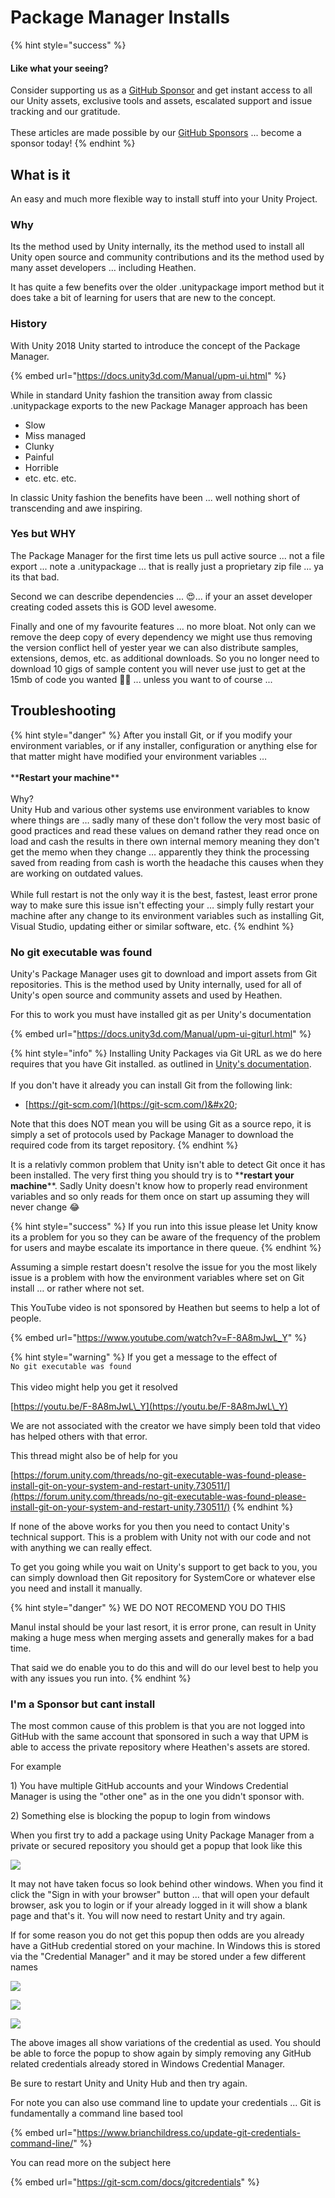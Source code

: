 # Package Manager Installs

{% hint style="success" %}
#### Like what your seeing?

Consider supporting us as a [GitHub Sponsor](../become-a-sponsor.md) and get instant access to all our Unity assets, exclusive tools and assets, escalated support and issue tracking and our gratitude.\
\
These articles are made possible by our [GitHub Sponsors](https://github.com/sponsors/heathen-engineering) ... become a sponsor today!
{% endhint %}

## What is it

An easy and much more flexible way to install stuff into your Unity Project.

### Why

Its the method used by Unity internally, its the method used to install all Unity open source and community contributions and its the method used by many asset developers … including Heathen.

It has quite a few benefits over the older .unitypackage import method but it does take a bit of learning for users that are new to the concept.

### History

With Unity 2018 Unity started to introduce the concept of the Package Manager.

{% embed url="https://docs.unity3d.com/Manual/upm-ui.html" %}

While in standard Unity fashion the transition away from classic .unitypackage exports to the new Package Manager approach has been

* Slow
* Miss managed
* Clunky
* Painful
* Horrible
* etc. etc. etc.

In classic Unity fashion the benefits have been ... well nothing short of transcending and awe inspiring.

### Yes but WHY

The Package Manager for the first time lets us pull active source ... not a file export ... note a .unitypackage ... that is really just a proprietary zip file ... ya its that bad.

Second we can describe dependencies ... 😍... if your an asset developer creating coded assets this is GOD level awesome.

Finally and one of my favourite features ... no more bloat. Not only can we remove the deep copy of every dependency we might use thus removing the version conflict hell of yester year we can also distribute samples, extensions, demos, etc. as additional downloads. So you no longer need to download 10 gigs of sample content you will never use just to get at the 15mb of code you wanted 🤩💖 ... unless you want to of course ...&#x20;

## Troubleshooting

{% hint style="danger" %}
After you install Git, or if you modify your environment variables, or if any installer, configuration or anything else for that matter might have modified your environment variables … \
\
\*\***Restart your machine**\*\*\
\
Why?\
Unity Hub and various other systems use environment variables to know where things are … sadly many of these don't follow the very most basic of good practices and read these values on demand rather they read once on load and cash the results in there own internal memory meaning they don't get the memo when they change … apparently they think the processing saved from reading from cash is worth the headache this causes when they are working on outdated values.\
\
While full restart is not the only way it is the best, fastest, least error prone way to make sure this issue isn't effecting your … simply fully restart your machine after any change to its environment variables such as installing Git, Visual Studio, updating either or similar software, etc.
{% endhint %}

### No git executable was found

Unity's Package Manager uses git to download and import assets from Git repositories. This is the method used by Unity internally, used for all of Unity's open source and community assets and used by Heathen.

For this to work you must have installed git as per Unity's documentation

{% embed url="https://docs.unity3d.com/Manual/upm-ui-giturl.html" %}

{% hint style="info" %}
Installing Unity Packages via Git URL as we do here requires that you have Git installed. as outlined in [Unity's documentation](https://docs.unity3d.com/Manual/upm-ui-giturl.html).\
\
If you don't have it already you can install Git from the following link:

* [https://git-scm.com/](https://git-scm.com/)&#x20;

Note that this does NOT mean you will be using Git as a source repo, it is simply a set of protocols used by Package Manager to download the required code from its target repository.
{% endhint %}

It is a relativly common problem that Unity isn't able to detect Git once it has been installed. The very first thing you should try is to \*\***restart your machine**\*\*. Sadly Unity doesn't know how to properly read environment variables and so only reads for them once on start up assuming they will never change :joy:

{% hint style="success" %}
If you run into this issue please let Unity know its a problem for you so they can be aware of the frequency of the problem for users and maybe escalate its importance in there queue.
{% endhint %}

Assuming a simple restart doesn't resolve the issue for you the most likely issue is a problem with how the environment variables where set on Git install … or rather where not set.

This YouTube video is not sponsored by Heathen but seems to help a lot of people.

{% embed url="https://www.youtube.com/watch?v=F-8A8mJwL_Y" %}

{% hint style="warning" %}
If you get a message to the effect of \
`No git executable was found`\
\
This video might help you get it resolved

[https://youtu.be/F-8A8mJwL\_Y](https://youtu.be/F-8A8mJwL\_Y)



We are not associated with the creator we have simply been told that video has helped others with that error.



This thread might also be of help for you

[https://forum.unity.com/threads/no-git-executable-was-found-please-install-git-on-your-system-and-restart-unity.730511/](https://forum.unity.com/threads/no-git-executable-was-found-please-install-git-on-your-system-and-restart-unity.730511/)
{% endhint %}

If none of the above works for you then you need to contact Unity's technical support. This is a problem with Unity not with our code and not with anything we can really effect.



To get you going while you wait on Unity's support to get back to you, you can simply download then Git repository for SystemCore or whatever else you need and install it manually.

{% hint style="danger" %}
WE DO NOT RECOMEND YOU DO THIS



Manul instal should be your last resort, it is error prone, can result in Unity making a huge mess when merging assets and generally makes for a bad time.



That said we do enable you to do this and will do our level best to help you with any issues you run into.
{% endhint %}

### I'm a Sponsor but cant install

The most common cause of this problem is that you are not logged into GitHub with the same account that sponsored in such a way that UPM is able to access the private repository where Heathen's assets are stored.

For example

1\) You have multiple GitHub accounts and your Windows Credential Manager is using the "other one" as in the one you didn't sponsor with.

2\) Something else is blocking the popup to login from windows

When you first try to add a package using Unity Package Manager from a private or secured repository you should get a popup that look like this

![](<../../../.gitbook/assets/image (5) (2).png>)

It may not have taken focus so look behind other windows. When you find it click the "Sign in with your browser" button ... that will open your default browser, ask you to login or if your already logged in it will show a blank page and that's it. You will now need to restart Unity and try again.

If for some reason you do not get this popup then odds are you already have a GitHub credential stored on your machine. In Windows this is stored via the "Credential Manager" and it may be stored under a few different names

![](<../../../.gitbook/assets/image (3) (1) (2).png>)

![](<../../../.gitbook/assets/image (2) (2).png>)

![](<../../../.gitbook/assets/image (4) (2).png>)

The above images all show variations of the credential as used. You should be able to force the popup to show again by simply removing any GitHub related credentials already stored in Windows Credential Manager.

Be sure to restart Unity and Unity Hub and then try again.

For note you can also use command line to update your credentials ... Git is fundamentally a command line based tool

{% embed url="https://www.brianchildress.co/update-git-credentials-command-line/" %}

You can read more on the subject here

{% embed url="https://git-scm.com/docs/gitcredentials" %}
